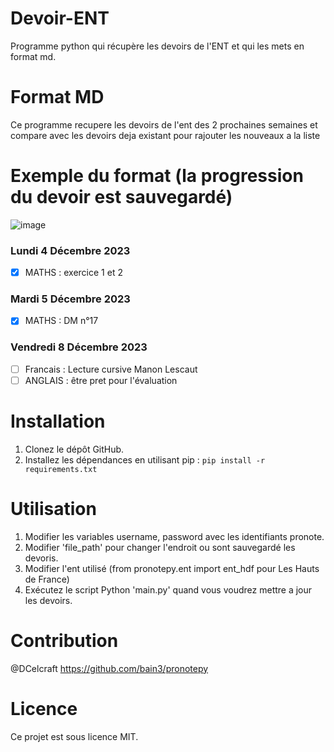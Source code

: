 # Devoir-ENT
Programme python qui récupère les devoirs de l'ENT et qui les mets en format md.

# Format MD
Ce programme recupere les devoirs de l'ent des 2 prochaines semaines et compare avec les devoirs deja existant pour rajouter les nouveaux a la liste

# Exemple du format (la progression du devoir est sauvegardé)
![image](https://github.com/DeadMall0w/Devoir-ENT/assets/100719400/9e526231-6941-4b2e-b0db-06b70390dce3)

### Lundi 4 Décembre 2023
- [x] MATHS  : exercice 1 et 2
### Mardi 5 Décembre 2023
- [x] MATHS : DM n°17
### Vendredi 8 Décembre 2023
- [ ] Francais : Lecture cursive Manon Lescaut
- [ ] ANGLAIS : être pret pour l'évaluation

# Installation
1. Clonez le dépôt GitHub.
2. Installez les dépendances en utilisant pip : `pip install -r requirements.txt`

# Utilisation
1. Modifier les variables username, password avec les identifiants pronote.
2. Modifier 'file_path' pour changer l'endroit ou sont sauvegardé les devoris.
3. Modifier l'ent utilisé (from pronotepy.ent import ent_hdf pour Les Hauts de France)
4. Exécutez le script Python 'main.py' quand vous voudrez mettre a jour les devoirs.

# Contribution
@DCelcraft
https://github.com/bain3/pronotepy

# Licence
Ce projet est sous licence MIT.
